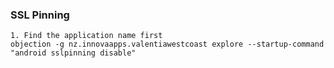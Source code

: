 ### SSL Pinning


```
1. Find the application name first
objection -g nz.innovaapps.valentiawestcoast explore --startup-command "android sslpinning disable"
```